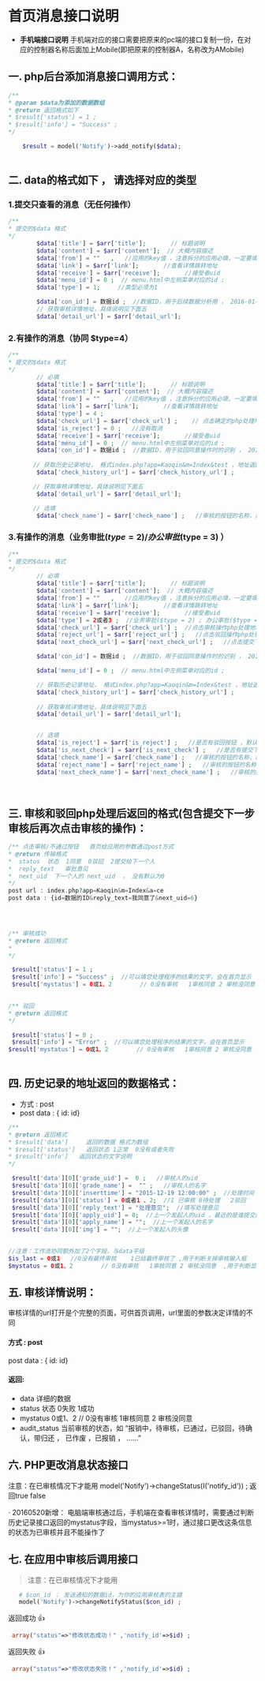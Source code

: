 # 首页消息接口说明

- **手机端接口说明**
   手机端对应的接口需要把原来的pc端的接口复制一份，在对应的控制器名称后面加上Mobile(即把原来的控制器A，名称改为AMobile)


## 一. php后台添加消息接口调用方式：
```` php
/**
* @param $data为添加的数据数组
* @return 返回格式如下
* $result['status'] = 1 ; 
* $result['info'] = "Success" ; 
*/ 

    $result = model('Notify')->add_notify($data);
 
````


## 二. data的格式如下 ， 请选择对应的类型

###  1.提交只查看的消息（无任何操作）

```` php
/** 
* 提交的$data 格式  
*/
        $data['title'] = $arr['title'];       // 标题说明 
        $data['content'] = $arr['content'];  // 大概内容描述
        $data['from'] = ""   ,   //应用的key值 ，注意拆分的应用必填，一定要填写拆分后的应用的key ，非拆分的应用可自动获取key  20160221新增
        $data['link'] = $arr['link'];       //查看详情跳转地址
        $data['receive'] = $arr['receive'];       //接受者uid
        $data['menu_id'] = 0 ;  // menu.html中左侧菜单对应的id ;
        $data['type'] = 1;     //类型必须为1

        $data['con_id'] = 数据id ;  //数据ID，用于后续数据分析用 ， 2016-01-31新加
        // 获取审核详情地址，具体说明见下面五
        $data['detail_url'] = $arr['detail_url'];   

```` 

###  2.有操作的消息（协同 $type=4）

```` php
/** 
* 提交的$data 格式  
*/
        // 必填
        $data['title'] = $arr['title'];       // 标题说明
        $data['content'] = $arr['content'];  // 大概内容描述
        $data['from'] = ""   ,   //应用的key值 ，注意拆分的应用必填，一定要填写拆分后的应用的key ，非拆分的应用可自动获取key  20160221新增
        $data['link'] = $arr['link'];       //查看详情跳转地址
        $data['type'] = 4 ; 
        $data['check_url'] = $arr['check_url'] ;    // 点击确定的php处理地址
        $data['is_reject'] = 0 ;   //没有取消 
        $data['receive'] = $arr['receive'];       //接受者uid
        $data['menu_id'] = 0 ;  // menu.html中左侧菜单对应的id ;
        $data['con_id'] = 数据id ;  //数据ID，用于驳回同意操作时的识别 ， 2016-01-31新加
       
       // 获取历史记录地址， 格式index.php?app=Kaoqin&m=Index&test ，地址返回json格式  , 注意不用在后面带id参数
        $data['check_history_url'] = $arr['check_history_url'] ;

       // 获取审核详情地址，具体说明见下面五
        $data['detail_url'] = $arr['detail_url'];   

       // 选填	
        $data['check_name'] = $arr['check_name'] ;   //审核的按钮的名称，默认：审核
```` 

###  3.有操作的消息（业务审批($type = 2)/办公审批($type = 3) ）

```` php
/** 
* 提交的$data 格式  
*/
        // 必填
        $data['title'] = $arr['title'];       // 标题说明
        $data['content'] = $arr['content'];  // 大概内容描述
        $data['from'] = ""   ,   //应用的key值 ，注意拆分的应用必填，一定要填写拆分后的应用的key ，非拆分的应用可自动获取key  20160221新增
        $data['link'] = $arr['link'];       //查看详情跳转地址
        $data['receive'] = $arr['receive'];       //接受者uid
        $data['type'] = 2或者3 ;  //业务审批($type = 2) ; 办公审批($type = 3) 
        $data['check_url'] = $arr['check_url'] ;  //点击审核操作php处理地址
        $data['reject_url'] = $arr['reject_url'] ;   //点击驳回操作php处理地址
        $data['next_check_url'] = $arr['next_check_url'] ;   //点击提交下一个人审核的php处理地址

        $data['con_id'] = 数据id ;  //数据ID，用于驳回同意操作时的识别 ， 2016-01-31新加

        $data['menu_id'] = 0 ;  // menu.html中左侧菜单对应的id ;

        // 获取历史记录地址， 格式index.php?app=Kaoqin&m=Index&test ，地址返回json格式   , 注意不用在后面带id参数
        $data['check_history_url'] = $arr['check_history_url'] ;	
        
        // 获取审核详情地址，具体说明见下面五
        $data['detail_url'] = $arr['detail_url'];   


        // 选填
        $data['is_reject'] = $arr['is_reject'] ;   //是否有驳回按钮 ，默认1：有   ，0：无
        $data['is_next_check'] = $arr['is_next_check'] ;   //是否有提交下一步审核的按钮， 默认1：有   ，0：无
        $data['check_name'] = $arr['check_name'] ;   //审核的按钮的名称，默认：审核
        $data['reject_name'] = $arr['reject_name'] ;   //审核的按钮的名称，默认：驳回
        $data['next_check_name'] = $arr['next_check_name'] ;   //审核的按钮的名称，默认：提交下一步审核	
        
        	
````

## 三. 审核和驳回php处理后返回的格式(包含提交下一步审核后再次点击审核的操作)： 

```` php
/** 点击审核/不通过按钮   首页给应用的参数通过post方式
* @return 传输格式
*  status  状态  1同意  0驳回  2提交给下一个人
*  reply_text   审批意见
*  next_uid  下一个人的 next_uid  ， 没有默认为0
*/ 
post url : index.php?app=Kaoqin&m=Index&a=ce
post data : {id=数据的ID&reply_text=我同意了&next_uid=6}


    
````

```` php
/** 审核成功
* @return 返回格式
* 
*/ 

 $result['status'] = 1 ; 
 $result['info'] = "Success" ;  //可以填您处理程序的结果的文字，会在首页显示 
 $result['mystatus'] = 0或1、2        // 0没有审核   1审核同意 2 审核没同意  ,用于判断应用里面审核了，首页再次操作审核
    
````

```` php
/** 驳回
* @return 返回格式
*/ 

 $result['status'] = 0 ; 
 $result['info'] = "Error" ;  //可以填您处理程序的结果的文字，会在首页显示 
$result['mystatus'] = 0或1、2        // 0没有审核   1审核同意 2 审核没同意  ,用于判断应用里面审核了，首页再次操作审核
    
````


## 四. 历史记录的地址返回的数据格式： 


- 方式 : post
- post data : { id: id} 

```` php
/** 
* @return 返回格式
* $result['data']     返回的数据 格式为数组
* $result['status']   返回状态 1正常  0没有或者失败
* $result['info']   返回状态的文字说明
*/ 

 $result['data'][0]['grade_uid'] =  0 ;   //审核人的uid 
 $result['data'][0]['grade_name'] =  "" ;   //审核人的名字
 $result['data'][0]['inserttime'] = "2015-12-19 12:00:00" ;  //处理时间  ，用友好时间处理过的 
 $result['data'][0]['status'] = 0或者1 、2;  //1 已审核 0待处理   2驳回
 $result['data'][0]['reply_text'] = "处理意见";  //填写处理意见
 $result['data'][0]['apply_uid'] = 0;  //上一个发起人的uid ，最近的是谁提交的
 $result['data'][0]['apply_name'] = "";  //上一个发起人的名字 
 $result['data'][0]['img'] = "";  //上一个发起人的头像
    

//注意：工作流协同额外加了2个字段，与data平级
$is_last = 0或1   //0没有最终审核    1已结最终审核了 ,用于判断关掉审核输入框
$mystatus = 0或1、2        // 0没有审核   1审核同意 2 审核没同意  ,用于判断显示按钮

````

##  五. 审核详情说明： 
   审核详情的url打开是个完整的页面，可供首页调用，url里面的参数决定详情的不同
#### 方式 : post
   post data : { id: id} 
#### 返回:
- data 详细的数据 
- status  状态  0失败  1成功
- mystatus    0或1、2        // 0没有审核   1审核同意 2 审核没同意
- audit_status  当前审核的状态，如 “报销中，待审核，已通过，已驳回，待确认，带归还 ， 已作废 ，已报销 ， ......”


##  六. PHP更改消息状态接口
  注意：在已审核情况下才能用
   model('Notify')->changeStatus(I('notify_id')) ;
返回true false

· 20160520新增：
  电脑端审核通过后，手机端在查看审核详情时，需要通过判断历史记录接口返回的mystatus字段，当mystatus>=1时，通过接口更改这条信息的状态为已审核并且不能操作了


##  七. 在应用中审核后调用接口
 > 注意：在已审核情况下才能用
```` php
   # $con_id ： 发送通知的数据id，为你的应用审核表的主键
   model('Notify')->changeNotifyStatus($con_id) ;
````
返回成功 :+1: 
```` php
 array("status"=>"修改状态成功！" ,'notify_id'=>$id) ;
````
返回失败 :+1: 
```` php
 array("status"=>"修改状态失败！" ,'notify_id'=>$id) ;
````